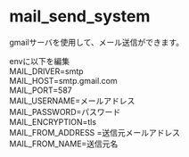 # mail_send_system

gmailサーバを使用して、メール送信ができます。

envに以下を編集<br>
MAIL_DRIVER=smtp<br>
MAIL_HOST=smtp.gmail.com<br>
MAIL_PORT=587<br>
MAIL_USERNAME=メールアドレス<br>
MAIL_PASSWORD=パスワード<br>
MAIL_ENCRYPTION=tls<br>
MAIL_FROM_ADDRESS =送信元メールアドレス<br>
MAIL_FROM_NAME=送信元名 
